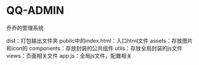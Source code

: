 <!--
 * @Author: your name
 * @Date: 2021-07-28 19:54:57
 * @LastEditTime: 2021-08-16 13:50:45
 * @LastEditors: Please set LastEditors
 * @Description: In User Settings Edit
 * @FilePath: /QQ-ADMIN/README.md
-->
# QQ-ADMIN
乔乔的管理系统 


dist：打包输出文件夹
pubilc中的index.html：入口html文件
assets：存放图片和icon的
components：存放封装的公共组件
utils：存放全局封装的js文件
views：页面相关文件
app.js：全局js文件，配置相关